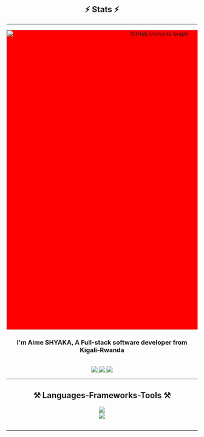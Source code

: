 <h2 align="center">⚡ Stats ⚡</h2>
<hr/>
<div align="center" style="background:red">
     <img align="center" width="790" border-radius="10" src="https://github-readme-activity-graph.vercel.app/graph?username=SHYAKA-Aime&&color=ffffff&line=6366f1&point=ffff&layout=compact&theme=react&custom_title=GitHub%20Commits%20Graph" alt="GitHub Commits Graph">
 </div>

<h3 align="center">I'm Aime SHYAKA, A Full-stack software developer from Kigali-Rwanda</h3>

<br/>

<div align="center"> 
  <a href="mailto:shyakaaime25@gmail.com">
    <img src="https://img.shields.io/badge/Gmail-333333?style=for-the-badge&logo=gmail&logoColor=red" />
  </a>
  <a href="https://www.linkedin.com/in/shyaka-aime-64670a28a/" target="_blank">
    <img src="https://img.shields.io/badge/LinkedIn-0077B5?style=for-the-badge&logo=linkedin&logoColor=white" target="_blank" />
  </a>
  <a href="https://aimebrues.netlify.app/" target="_blank">
     <img src="https://img.shields.io/badge/Portfolio-FF5722?style=for-the-badge&logo=todoist&logoColor=white" target="_blank" />
  </a>
</div>



 <hr/>
 
<h2 align="center">⚒️ Languages-Frameworks-Tools ⚒️</h2>

<div align="center">
    <img src="https://skillicons.dev/icons?i=python,react,html,css,vscode,github,figma,tailwind,git" />
    <br/>
    <img src="https://skillicons.dev/icons?i=django,nodejs,javascript,typescript,express,mongodb,java,nextjs,mysql,postman,jest" /><br>
</div>

<br/>
<hr/>
